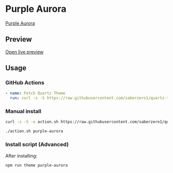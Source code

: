 # Purple Aurora

[Purple Aurora](#)

## Preview

[Open live preview](https://quartz-themes.github.io/purple-aurora/)

## Usage

### GitHub Actions

```yaml
- name: Fetch Quartz Theme
  run: curl -s -S https://raw.githubusercontent.com/saberzero1/quartz-themes/master/action.sh | bash -s -- purple-aurora
```

### Manual install

```bash
curl -s -S -o action.sh https://raw.githubusercontent.com/saberzero1/quartz-themes/master/action.sh

./action.sh purple-aurora
```

### Install script (Advanced)

After installing:

```bash
npm run theme purple-aurora
```
